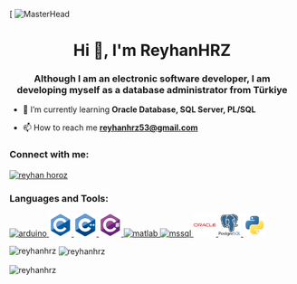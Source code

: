 [    ![MasterHead](https://lh6.googleusercontent.com/XuIQQ_GY6xGgcQaT2MG7fumJpehVNOO0MDmWfQrOuCWeIqQ3-RDijjnHOUyTKLpEN_I4fqartcHA2Woi7GT0Quea562vbrtCzFjmY5KGJcUnjMLQbQMZW3jPBn5OQahqRw=w740)

<h1 align="center">Hi 👋, I'm ReyhanHRZ</h1>
<h3 align="center">Although I am an electronic software developer, I am developing myself as a database administrator from Türkiye</h3>

- 🌱 I’m currently learning **Oracle Database, SQL Server, PL/SQL**

- 📫 How to reach me **reyhanhrz53@gmail.com**

<h3 align="left">Connect with me:</h3>
<p align="left">
<a href="https://dev.to/reyhan horoz" target="blank"><img align="center" src="https://raw.githubusercontent.com/rahuldkjain/github-profile-readme-generator/master/src/images/icons/Social/devto.svg" alt="reyhan horoz" height="30" width="40" /></a>
</p>

<h3 align="left">Languages and Tools:</h3>
<p align="left"> <a href="https://www.arduino.cc/" target="_blank" rel="noreferrer"> <img src="https://cdn.worldvectorlogo.com/logos/arduino-1.svg" alt="arduino" width="40" height="40"/> </a> <a href="https://www.cprogramming.com/" target="_blank" rel="noreferrer"> <img src="https://raw.githubusercontent.com/devicons/devicon/master/icons/c/c-original.svg" alt="c" width="40" height="40"/> </a> <a href="https://www.w3schools.com/cpp/" target="_blank" rel="noreferrer"> <img src="https://raw.githubusercontent.com/devicons/devicon/master/icons/cplusplus/cplusplus-original.svg" alt="cplusplus" width="40" height="40"/> </a> <a href="https://www.w3schools.com/cs/" target="_blank" rel="noreferrer"> <img src="https://raw.githubusercontent.com/devicons/devicon/master/icons/csharp/csharp-original.svg" alt="csharp" width="40" height="40"/> </a> <a href="https://www.mathworks.com/" target="_blank" rel="noreferrer"> <img src="https://upload.wikimedia.org/wikipedia/commons/2/21/Matlab_Logo.png" alt="matlab" width="40" height="40"/> </a> <a href="https://www.microsoft.com/en-us/sql-server" target="_blank" rel="noreferrer"> <img src="https://www.svgrepo.com/show/303229/microsoft-sql-server-logo.svg" alt="mssql" width="40" height="40"/> </a> <a href="https://www.oracle.com/" target="_blank" rel="noreferrer"> <img src="https://raw.githubusercontent.com/devicons/devicon/master/icons/oracle/oracle-original.svg" alt="oracle" width="40" height="40"/> </a> <a href="https://www.postgresql.org" target="_blank" rel="noreferrer"> <img src="https://raw.githubusercontent.com/devicons/devicon/master/icons/postgresql/postgresql-original-wordmark.svg" alt="postgresql" width="40" height="40"/> </a> <a href="https://www.python.org" target="_blank" rel="noreferrer"> <img src="https://raw.githubusercontent.com/devicons/devicon/master/icons/python/python-original.svg" alt="python" width="40" height="40"/> </a> </p>

<p><img align="left" src="https://github-readme-stats.vercel.app/api/top-langs?username=reyhanhrz&show_icons=true&locale=en&layout=compact" alt="reyhanhrz" /></p>

<p>&nbsp;<img align="center" src="https://github-readme-stats.vercel.app/api?username=reyhanhrz&show_icons=true&locale=en" alt="reyhanhrz" /></p>

<p><img align="center" src="https://github-readme-streak-stats.herokuapp.com/?user=reyhanhrz&" alt="reyhanhrz" /></p>


